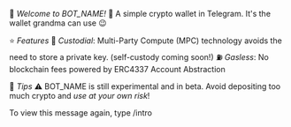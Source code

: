 👋 *Welcome to BOT_NAME!* 💸
A simple crypto wallet in Telegram. It's the wallet grandma can use 😉

⭐️ *Features*
🔑 *Custodial*: Multi-Party Compute (MPC) technology avoids the need to store a private key. (self-custody coming soon!)
⛽️ *Gasless*: No blockchain fees powered by ERC4337 Account Abstraction

💫 *Tips*
⚠️ BOT_NAME is still experimental and in beta. Avoid depositing too much crypto and *use at your own risk*!

To view this message again, type /intro
